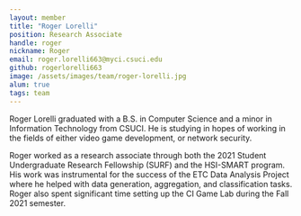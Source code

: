 ```yaml
---
layout: member
title: "Roger Lorelli"
position: Research Associate
handle: roger
nickname: Roger
email: roger.lorelli663@myci.csuci.edu
github: rogerlorelli663
image: /assets/images/team/roger-lorelli.jpg
alum: true
tags: team
---
```

Roger Lorelli graduated with a B.S. in Computer Science and a minor in Information Technology from CSUCI. He is studying in hopes of working in the fields of either video game development, or network security. 

Roger worked as a research associate through both the 2021 Student Undergraduate Research Fellowship (SURF) and the HSI-SMART program. His work was instrumental for the success of the ETC Data Analysis Project where he helped with data generation, aggregation, and classification tasks. Roger also spent significant time setting up the CI Game Lab during the Fall 2021 semester. 
